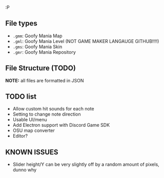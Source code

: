 :P

## File types
* `.gmm`: Goofy Mania Map
* `.gml`: Goofy Mania Level (NOT GAME MAKER LANGAUGE GITHUB!!!!)
* `.gms`: Goofy Mania Skin
* `.gmr`: Goofy Mania Repository

## File Structure (TODO)
**NOTE:** all files are formatted in JSON

## TODO list
* Allow custom hit sounds for each note
* Setting to change note direction
* Usable UI/menu
* Add Electron support with Discord Game SDK
* OSU map converter
* Editor?

## KNOWN ISSUES
* Slider height/Y can be very slightly off by a random amount of pixels, dunno why